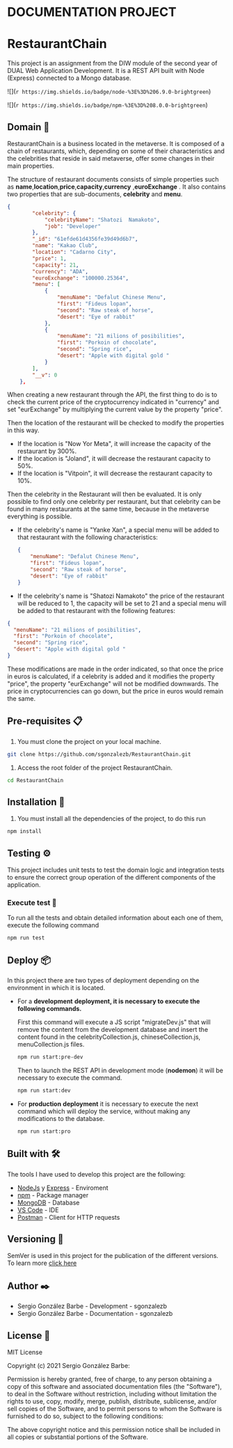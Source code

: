 # DOCUMENTATION PROJECT

# RestaurantChain

This project is an assignment from the DIW module of the second year of DUAL Web Application Development. It is a REST API built with Node (Express) connected to a Mongo database.

![](`r https://img.shields.io/badge/node-%3E%3D%206.9.0-brightgreen`)

![](`r https://img.shields.io/badge/npm-%3E%3D%208.0.0-brightgreen`)



## Domain 🔭

RestaurantChain is a business located in the metaverse. It is composed of a chain of restaurants, which, depending on some of their characteristics and the celebrities that reside in said metaverse, offer some changes in their main properties.

The structure of restaurant documents consists of simple properties such as **name**,**location**,**price**,**capacity**,**currency** ,**euroExchange** . It also contains two properties that are sub-documents, **celebrity** and **menu**.

```json
{
        "celebrity": {
            "celebrityName": "Shatozi  Namakoto",
            "job": "Developer"
        },
        "_id": "61efde61d4356fe39d49d6b7",
        "name": "Kakao Club",
        "location": "Cadarno City",
        "price": 1,
        "capacity": 21,
        "currency": "ADA",
        "euroExchange": "100000.25364",
        "menu": [
            {
                "menuName": "Defalut Chinese Menu",
                "first": "Fideus lopan",
                "second": "Raw steak of horse",
                "desert": "Eye of rabbit"
            },
            {
                "menuName": "21 milions of posibilities",
                "first": "Porkoin of chocolate",
                "second": "Spring rice",
                "desert": "Apple with digital gold "
            }
        ],
        "__v": 0
    },
```

When creating a new restaurant through the API, the first thing to do is to check the current price of the cryptocurrency indicated in "currency" and set "eurExchange" by multiplying the current value by the property "price".

Then the location of the restaurant will be checked to modify the properties in this way.

- If the location is "Now Yor Meta", it will increase the capacity of the restaurant by 300%.
- If the location is "Joland", it will decrease the restaurant capacity to 50%.
- If the location is "Vitpoin", it will decrease the restaurant capacity to 10%.

Then the celebrity in the Restaurant will then be evaluated.
It is only possible to find only one celebrity per restaurant, but that celebrity can be found in many restaurants at the same time, because in the metaverse everything is possible.

- If the celebrity's name is "Yanke Xan", a special menu will be added to that restaurant with the following characteristics:
    
    ```json
    { 
    	"menuName": "Defalut Chinese Menu",
    	"first": "Fideus lopan",
    	"second": "Raw steak of horse",
    	"desert": "Eye of rabbit"
    }
    ```
    

- If the celebrity's name is "Shatozi Namakoto" the price of the restaurant will be reduced to 1, the capacity will be set to 21 and  a special menu will be added to that restaurant with the following features:

```json
{
  "menuName": "21 milions of posibilities",
  "first": "Porkoin of chocolate",
  "second": "Spring rice",
  "desert": "Apple with digital gold "
}
```

These modifications are made in the order indicated, so that once the price in euros is calculated, if a celebrity is added and it modifies the property "price", the property "eurExchange" will not be modified downwards.
The price in cryptocurrencies can go down, but the price in euros would remain the same.

## Pre-requisites 📋

1. You must clone the project on your local machine.

```bash
git clone https://github.com/sgonzalezb/RestaurantChain.git
```

1. Access the root folder of the project RestaurantChain.

```bash
cd RestaurantChain
```

## Installation 🔧

1. You must install all the dependencies of the project, to do this run

```bash
npm install
```

## Testing ⚙️

This project includes unit tests to test the domain logic and integration tests to ensure the correct group operation of the different components of the application.

### Execute test 🔩

To run all the tests and obtain detailed information about each one of them, execute the following command

```
npm run test
```

## Deploy 📦

In this project there are two types of deployment depending on the environment in which it is located. 

- For a **development** **deployment, it is necessary to execute the following commands.**
    
    First this command will execute a JS script "migrateDev.js" that will remove the content from the development database and insert the content found in the celebrityCollection.js, chineseCollection.js, menuCollection.js files.
    
    ```bash
    npm run start:pre-dev
    ```
    
    Then to launch the REST API in development mode (**nodemon**) it will be necessary to execute the command.
    
    ```bash
    npm run start:dev
    ```
    
- For **production** **deployment** it is necessary to execute the next command which will deploy the service, without making any modifications to the database.
    
    ```bash
    npm run start:pro
    ```
    

## Built with 🛠️

The tools I have used to develop this project are the following:

- [NodeJs](https://nodejs.org/es/) y [Express](https://expressjs.com/es/) - Enviroment
- [npm](https://www.npmjs.com/) -  Package manager
- [MongoDB](https://www.mongodb.com/) - Database
- [VS Code](https://code.visualstudio.com/) - IDE
- [Postman](https://www.postman.com/) - Client for HTTP requests

## Versioning 📌

SemVer is used in this project for the publication of the different versions. To learn more [click here](https://semver.org/lang/es/)

## Author ✒️

- Sergio González Barbe - Development - sgonzalezb
- Sergio González Barbe - Documentation - sgonzalezb

## License 📄

MIT License

Copyright (c) 2021 Sergio González Barbe:

Permission is hereby granted, free of charge, to any person obtaining a copy of this software and associated documentation files (the "Software"), to deal in the Software without restriction, including without limitation the rights to use, copy, modify, merge, publish, distribute, sublicense, and/or sell copies of the Software, and to permit persons to whom the Software is furnished to do so, subject to the following conditions:

The above copyright notice and this permission notice shall be included in all copies or substantial portions of the Software.